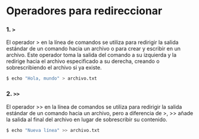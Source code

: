 # Operadores para redireccionar

### 1. `>`

El operador > en la línea de comandos se utiliza para redirigir la salida estándar de un comando hacia un archivo o para crear y escribir en un archivo. Este operador toma la salida del comando a su izquierda y la redirige hacia el archivo especificado a su derecha, creando o sobrescribiendo el archivo si ya existe.

```bash
$ echo "Hola, mundo" > archivo.txt
```

### 2. `>>`

El operador >> en la línea de comandos se utiliza para redirigir la salida estándar de un comando hacia un archivo, pero a diferencia de >, >> añade la salida al final del archivo en lugar de sobrescribir su contenido.

```bash
$ echo "Nueva línea" >> archivo.txt
```

